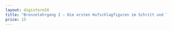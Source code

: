 ```yaml
---
layout: digistore24
title: "Bronzelehrgang I – Die ersten Hufschlagfiguren im Schritt und T"
price: 15
---
```

